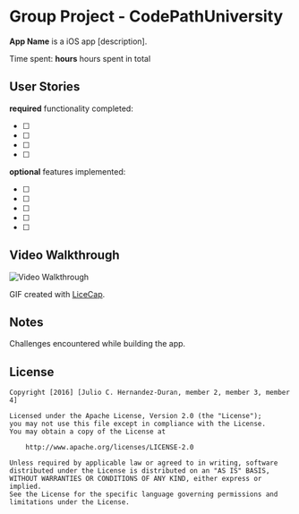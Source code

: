 # Group Project - CodePathUniversity

**App Name** is a iOS app [description].

Time spent: **hours** hours spent in total

## User Stories

**required** functionality completed:

- [ ] 
- [ ] 
- [ ] 
- [ ] 

**optional** features implemented:

- [ ] 
- [ ] 
- [ ] 
- [ ] 
- [ ] 

## Video Walkthrough 

<img src='.gif' title='Video Walkthrough' width='' alt='Video Walkthrough' />

GIF created with [LiceCap](http://www.cockos.com/licecap/).

## Notes

Challenges encountered while building the app.

## License

    Copyright [2016] [Julio C. Hernandez-Duran, member 2, member 3, member 4]

    Licensed under the Apache License, Version 2.0 (the "License");
    you may not use this file except in compliance with the License.
    You may obtain a copy of the License at

        http://www.apache.org/licenses/LICENSE-2.0

    Unless required by applicable law or agreed to in writing, software
    distributed under the License is distributed on an "AS IS" BASIS,
    WITHOUT WARRANTIES OR CONDITIONS OF ANY KIND, either express or implied.
    See the License for the specific language governing permissions and
    limitations under the License.
